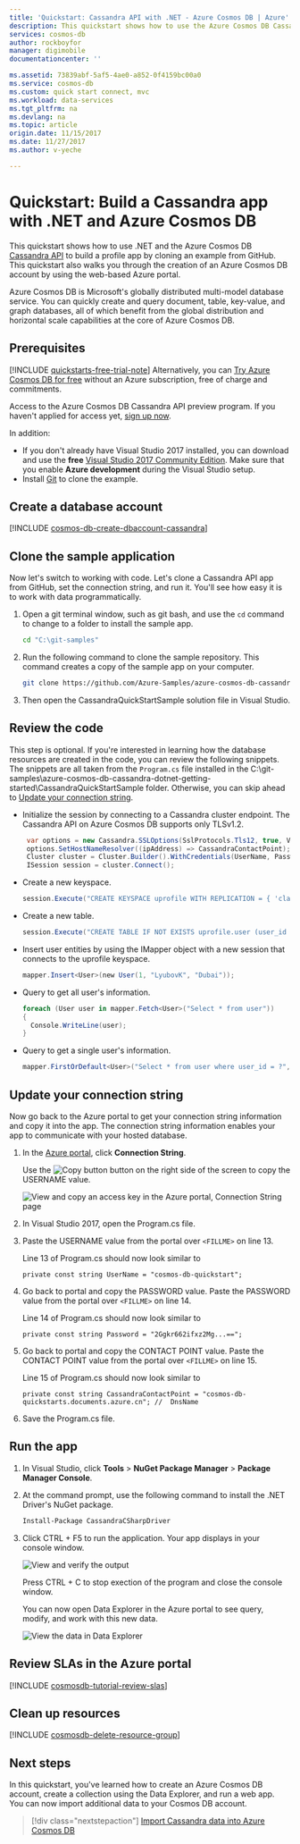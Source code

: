 ```yaml
---
title: 'Quickstart: Cassandra API with .NET - Azure Cosmos DB | Azure'
description: This quickstart shows how to use the Azure Cosmos DB Cassandra API to create a profile application with the Azure portal and .NET
services: cosmos-db
author: rockboyfor
manager: digimobile
documentationcenter: ''

ms.assetid: 73839abf-5af5-4ae0-a852-0f4159bc00a0
ms.service: cosmos-db
ms.custom: quick start connect, mvc
ms.workload: data-services
ms.tgt_pltfrm: na
ms.devlang: na
ms.topic: article
origin.date: 11/15/2017
ms.date: 11/27/2017
ms.author: v-yeche

---
```


# Quickstart: Build a Cassandra app with .NET and Azure Cosmos DB

This quickstart shows how to use .NET and the Azure Cosmos DB [Cassandra API](cassandra-introduction.md) to build a profile app by cloning an example from GitHub. This quickstart also walks you through the creation of an Azure Cosmos DB account by using the web-based Azure portal.   

Azure Cosmos DB is Microsoft's globally distributed multi-model database service. You can quickly create and query document, table, key-value, and graph databases, all of which benefit from the global distribution and horizontal scale capabilities at the core of Azure Cosmos DB. 

## Prerequisites

[!INCLUDE [quickstarts-free-trial-note](../../includes/quickstarts-free-trial-note.md)] Alternatively, you can [Try Azure Cosmos DB for free](https://www.azure.cn/try/cosmosdb/) without an Azure subscription, free of charge and commitments.

Access to the Azure Cosmos DB Cassandra API preview program. If you haven't applied for access yet, [sign up now](cassandra-introduction.md#sign-up-now).

In addition: 
* If you don't already have Visual Studio 2017 installed, you can download and use the **free** [Visual Studio 2017 Community Edition](https://www.visualstudio.com/downloads/). Make sure that you enable **Azure development** during the Visual Studio setup.
* Install [Git](https://www.git-scm.com/) to clone the example.

<a id="create-account"></a>
## Create a database account

[!INCLUDE [cosmos-db-create-dbaccount-cassandra](../../includes/cosmos-db-create-dbaccount-cassandra.md)]

## Clone the sample application

Now let's switch to working with code. Let's clone a Cassandra API app from GitHub, set the connection string, and run it. You'll see how easy it is to work with data programmatically. 

1. Open a git terminal window, such as git bash, and use the `cd` command to change to a folder to install the sample app. 

    ```bash
    cd "C:\git-samples"
    ```

2. Run the following command to clone the sample repository. This command creates a copy of the sample app on your computer.

    ```bash
    git clone https://github.com/Azure-Samples/azure-cosmos-db-cassandra-dotnet-getting-started.git
    ```

3. Then open the CassandraQuickStartSample solution file in Visual Studio. 

## Review the code

This step is optional. If you're interested in learning how the database resources are created in the code, you can review the following snippets. The snippets are all taken from the `Program.cs` file installed in the C:\git-samples\azure-cosmos-db-cassandra-dotnet-getting-started\CassandraQuickStartSample folder. Otherwise, you can skip ahead to [Update your connection string](#update-your-connection-string).

* Initialize the session by connecting to a Cassandra cluster endpoint. The Cassandra API on Azure Cosmos DB supports only TLSv1.2. 

  ```csharp
   var options = new Cassandra.SSLOptions(SslProtocols.Tls12, true, ValidateServerCertificate);
   options.SetHostNameResolver((ipAddress) => CassandraContactPoint);
   Cluster cluster = Cluster.Builder().WithCredentials(UserName, Password).WithPort(CassandraPort).AddContactPoint(CassandraContactPoint).WithSSL(options).Build();
   ISession session = cluster.Connect();
   ```

* Create a new keyspace.

    ```csharp
    session.Execute("CREATE KEYSPACE uprofile WITH REPLICATION = { 'class' : 'NetworkTopologyStrategy', 'datacenter1' : 1 };"); 
    ```

* Create a new table.

   ```csharp
  session.Execute("CREATE TABLE IF NOT EXISTS uprofile.user (user_id int PRIMARY KEY, user_name text, user_bcity text)");
   ```

* Insert user entities by using the IMapper object with a new session that connects to the uprofile keyspace.

    ```csharp
    mapper.Insert<User>(new User(1, "LyubovK", "Dubai"));
    ```

* Query to get all user's information.

    ```csharp
   foreach (User user in mapper.Fetch<User>("Select * from user"))
   {
      Console.WriteLine(user);
   }
    ```

 * Query to get a single user's information.

    ```csharp
    mapper.FirstOrDefault<User>("Select * from user where user_id = ?", 3);
    ```

## Update your connection string

Now go back to the Azure portal to get your connection string information and copy it into the app. The connection string information enables your app to communicate with your hosted database.

1. In the [Azure portal](http://portal.azure.cn/), click **Connection String**. 

    Use the ![Copy button](./media/create-cassandra-dotnet/copy.png) button on the right side of the screen to copy the USERNAME value.

    ![View and copy an access key in the Azure portal, Connection String page](./media/create-cassandra-dotnet/keys.png)

2. In Visual Studio 2017, open the Program.cs file. 

3. Paste the USERNAME value from the portal over `<FILLME>` on line 13.

    Line 13 of Program.cs should now look similar to 

    `private const string UserName = "cosmos-db-quickstart";`

3. Go back to portal and copy the PASSWORD value. Paste the PASSWORD value from the portal over `<FILLME>` on line 14.

    Line 14 of Program.cs should now look similar to 

    `private const string Password = "2Ggkr662ifxz2Mg...==";`

4. Go back to portal and copy the CONTACT POINT value. Paste the CONTACT POINT value from the portal over `<FILLME>` on line 15.

    Line 15 of Program.cs should now look similar to 

    `private const string CassandraContactPoint = "cosmos-db-quickstarts.documents.azure.cn"; //  DnsName`

5. Save the Program.cs file.

## Run the app

1. In Visual Studio, click **Tools** > **NuGet Package Manager** > **Package Manager Console**.

2. At the command prompt, use the following command to install the .NET Driver's NuGet package. 

    ```cmd
    Install-Package CassandraCSharpDriver
    ```
3. Click CTRL + F5 to run the application. Your app displays in your console window. 

    ![View and verify the output](./media/create-cassandra-dotnet/output.png)

    Press CTRL + C to stop exection of the program and close the console window. 

    You can now open Data Explorer in the Azure portal to see query, modify, and work with this new data. 

    ![View the data in Data Explorer](./media/create-cassandra-dotnet/data-explorer.png)

## Review SLAs in the Azure portal

[!INCLUDE [cosmosdb-tutorial-review-slas](../../includes/cosmos-db-tutorial-review-slas.md)]

## Clean up resources

[!INCLUDE [cosmosdb-delete-resource-group](../../includes/cosmos-db-delete-resource-group.md)]

## Next steps

In this quickstart, you've learned how to create an Azure Cosmos DB account, create a collection using the Data Explorer, and run a web app. You can now import additional data to your Cosmos DB account. 

> [!div class="nextstepaction"]
> [Import Cassandra data into Azure Cosmos DB](cassandra-import-data.md)

<!--Not Available the parent file of includes file of cosmos-db-create-dbaccount-cassandra.md-->
<!--ms.date:11/27/2017-->
<!-- Update_Description: new articles on create cassandra dotnet -->